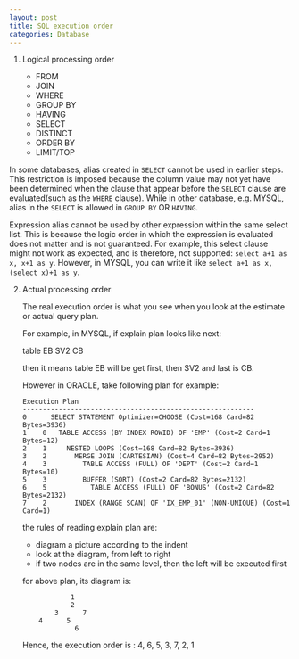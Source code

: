 ```yaml
---
layout: post
title: SQL execution order
categories: Database
---
```


1. Logical processing order

    - FROM
    - JOIN
    - WHERE
    - GROUP BY
    - HAVING
    - SELECT
    - DISTINCT
    - ORDER BY
    - LIMIT/TOP
    
In some databases, alias created in `SELECT` cannot be used in earlier steps. This restriction is imposed because the column value may
not yet have been determined when the clause that appear before the `SELECT` clause are evaluated(such as the `WHERE` clause).
While in other database, e.g. MYSQL, alias in the `SELECT` is allowed in `GROUP BY` OR `HAVING`.

Expression alias cannot be used by other expression within the same select list. This is because the logic order in which the expression 
is evaluated does not matter and is not guaranteed. For example, this select clause might not work as expected, and is therefore,
not supported: `select a+1 as x, x+1 as y`. However, in MYSQL, you can write it like `select a+1 as x, (select x)+1 as y`.

2. Actual processing order

   The real execution order is what you see when you look at the estimate or actual query plan.
   
   For example, in MYSQL, if explain plan looks like next:
   
   table
   EB
   SV2
   CB
   
   then it means table EB will be get first, then SV2 and last is CB.
   
   However in ORACLE, take following plan for example:
   
   ```
   Execution Plan
   ----------------------------------------------------------
   0      SELECT STATEMENT Optimizer=CHOOSE (Cost=168 Card=82 Bytes=3936)
   1    0   TABLE ACCESS (BY INDEX ROWID) OF 'EMP' (Cost=2 Card=1 Bytes=12)
   2    1     NESTED LOOPS (Cost=168 Card=82 Bytes=3936)
   3    2       MERGE JOIN (CARTESIAN) (Cost=4 Card=82 Bytes=2952)
   4    3         TABLE ACCESS (FULL) OF 'DEPT' (Cost=2 Card=1 Bytes=10)
   5    3         BUFFER (SORT) (Cost=2 Card=82 Bytes=2132)
   6    5           TABLE ACCESS (FULL) OF 'BONUS' (Cost=2 Card=82 Bytes=2132)
   7    2       INDEX (RANGE SCAN) OF 'IX_EMP_01' (NON-UNIQUE) (Cost=1 Card=1)
   ```
   the rules of reading explain plan are:
   - diagram a picture according to the indent
   - look at the diagram, from left to right
   - if two nodes are in the same level, then the left will be executed first
   
   for above plan, its diagram is:
   ```
               1
               2
           3      7
       4      5
                6
   ```
   Hence, the execution order is : 4, 6, 5, 3, 7, 2, 1
   
   
